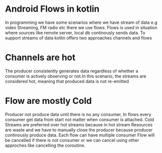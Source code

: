 # Android Flows in kotlin
In programming we have some scenarios where we have stream of data e.g video Streaming, FM radio etc there we use flows.
Flows is used in situation where sources like remote server, local db continously sends data. To support streams of data kotlin offers two approaches
channels and flows
# Channels are hot
The producer consistently generates data regardless of whether a consumer is actively observing or not.In this scenario, 
the streams are considered hot, meaning that produced data is not re-emitted
# Flow are mostly Cold
Producer not produce data until there is no any consumer, In flows every consumer get data from start not matter when consumer is attached.
Cold Streams are preferred over hot streams because in hot stream Resources are waste and we have to manually close the producer because producer
continously produce data.
Each flow can have multiple consumer 
Flow will be cancelled if there is not consumer or we can cancel using other approches like cancelling the coroutine.
